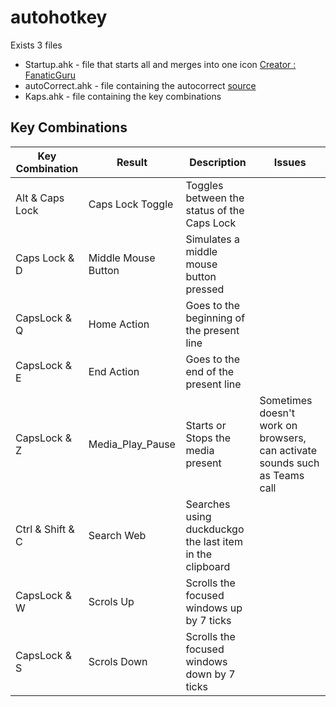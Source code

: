 # autohotkey

Exists 3 files

+ Startup.ahk - file that starts all and merges into one icon [Creator : FanaticGuru](https://www.autohotkey.com/boards/viewtopic.php?f=6&t=788&p=5942#p5942)
+ autoCorrect.ahk - file containing the autocorrect [source](https://www.autohotkey.com/download/AutoCorrect.ahk)
+ Kaps.ahk - file containing the key combinations

## Key Combinations

|Key Combination|Result|Description|Issues|
| ------------- | ------------- | ------------- | ------------- |
|Alt & Caps Lock|Caps Lock Toggle|Toggles between the status of the Caps Lock|
|Caps Lock & D|Middle Mouse Button|Simulates a middle mouse button pressed|
|CapsLock & Q|Home Action|Goes to the beginning of the present line|
|CapsLock & E|End Action|Goes to the end of the present line|
|CapsLock & Z|Media_Play_Pause|Starts or Stops the media present| Sometimes doesn't work on browsers, can activate sounds such as Teams call |
|Ctrl & Shift & C|Search Web|Searches using duckduckgo the last item in the clipboard|
|CapsLock & W|Scrols Up|Scrolls the focused windows up by 7 ticks|
|CapsLock & S|Scrols Down|Scrolls the focused windows down by 7 ticks|